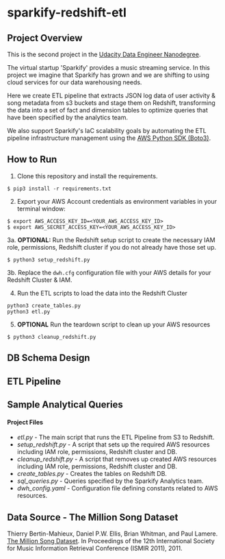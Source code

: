# sparkify-redshift-etl 
## Project Overview
This is the second project in the 
[Udacity Data Engineer Nanodegree](https://www.udacity.com/course/data-engineer-nanodegree--nd027).

The virtual startup 'Sparkify' provides a music streaming service. In this
 project we imagine that Sparkify has grown and we are shifting to using cloud 
 services for our data warehousing needs. 

Here we create ETL pipeline that extracts JSON log data of user activity & song 
metadata from s3 buckets and stage them on Redshift, transforming the data
into a set of fact and dimension tables to optimize queries that have been
specified by the analytics team. 

We also support Sparkify's IaC scalability goals by automating the ETL pipeline
infrastructure management using the 
[AWS Python SDK (Boto3)](https://boto3.amazonaws.com/v1/documentation/api/latest/index.html).

## How to Run
1. Clone this repository and install the requirements.
```
$ pip3 install -r requirements.txt
```

2. Export your AWS Account credentials as environment variables in your terminal 
window:
```
$ export AWS_ACCESS_KEY_ID=<YOUR_AWS_ACCESS_KEY_ID>
$ export AWS_SECRET_ACCESS_KEY=<YOUR_AWS_ACCESS_KEY_ID>
```

3a. **OPTIONAL:** Run the Redshift setup script to create the necessary IAM 
role, permissions, Redshift cluster if you do not already have those set up.
```
$ python3 setup_redshift.py
```

3b. Replace the `dwh.cfg` configuration file with your AWS details for your 
Redshift Cluster & IAM.

4. Run the ETL scripts to load the data into the Redshift Cluster
```
python3 create_tables.py
python3 etl.py
```

5. **OPTIONAL** Run the teardown script to clean up your AWS resources
```
$ python3 cleanup_redshift.py
```

## DB Schema Design


## ETL Pipeline


## Sample Analytical Queries


#### Project Files
* _etl.py_ - The main script that runs the ETL Pipeline from S3 to Redshift.
* _setup_redshift.py_ - A script that sets up the required AWS resources
 including IAM role, permissions, Redshift cluster and DB.
* _cleanup_redshift.py_ - A script that removes up created AWS resources
 including IAM role, permissions, Redshift cluster and DB.
* _create_tables.py_ - Creates the tables on Redshift DB.
* _sql_queries.py_ - Queries specified by the Sparkify Analytics team.
* _dwh_config.yaml_ - Configuration file defining constants related to AWS
 resources.

## Data Source - The Million Song Dataset
Thierry Bertin-Mahieux, Daniel P.W. Ellis, Brian Whitman, and Paul Lamere.
[The Million Song Dataset](http://millionsongdataset.com/). In Proceedings of 
the 12th International Society for Music Information Retrieval Conference
 (ISMIR 2011), 2011.